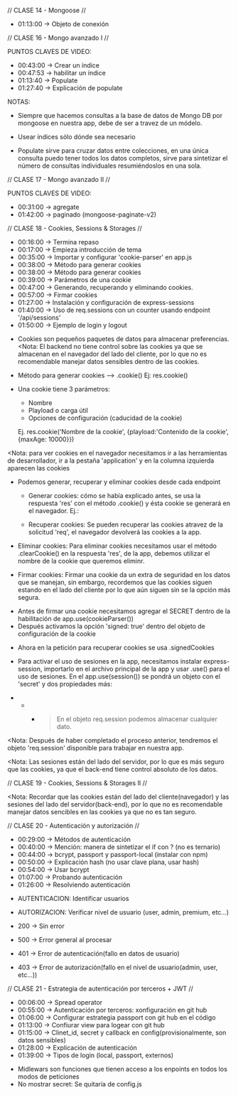 // CLASE 14 - Mongoose //

- 01:13:00 -> Objeto de conexión
  <!-- ---------------------------------------------------------- -->
  <!-- ---------------------------------------------------------- -->

// CLASE 16 - Mongo avanzado I //

PUNTOS CLAVES DE VIDEO:

- 00:43:00 -> Crear un índice
- 00:47:53 -> habilitar un índice
- 01:13:40 -> Populate
- 01:27:40 -> Explicación de populate

NOTAS:

- Siempre que hacemos consultas a la base de datos de Mongo DB por mongoose en nuestra app, debe de ser a travez de un módelo.

- Usear índices sólo dónde sea necesario

- Populate sirve para cruzar datos entre colecciones, en una única consulta puedo tener todos los datos completos, sirve para sintetizar el número de consultas individuales resumiéndoslos en una sola.
  <!-- ---------------------------------------------------------- -->
  <!-- ---------------------------------------------------------- -->

// CLASE 17 - Mongo avanzado II //

PUNTOS CLAVES DE VIDEO:

- 00:31:00 -> agregate
- 01:42:00 -> paginado (mongoose-paginate-v2)
  <!-- ---------------------------------------------------------- -->
  <!-- ---------------------------------------------------------- -->

// CLASE 18 - Cookies, Sessions & Storages //

<!-- PUNTOS CLAVES DE VIDEO:
-->

- 00:16:00 -> Termina repaso
- 00:17:00 -> Empieza introducción de tema
- 00:35:00 -> Importar y configurar 'cookie-parser' en app.js
- 00:38:00 -> Método para generar cookies
- 00:38:00 -> Método para generar cookies
- 00:39:00 -> Parámetros de una cookie
- 00:47:00 -> Generando, recuperando y eliminando cookies.
- 00:57:00 -> Firmar cookies
- 01:27:00 -> Instalación y configuración de express-sessions
- 01:40:00 -> Uso de req.sessions con un counter usando endpoint '/api/sessions'
- 01:50:00 -> Ejemplo de login y logout

<!-- NOTAS:
-->

- Cookies son pequeños paquetes de datos para almacenar preferencias.
  <Nota: El backend no tiene control sobre las cookies ya que se almacenan en el navegador del lado del cliente, por lo que no es recomendable manejar datos sensibles dentro de las cookies.

* Método para generar cookies --> .cookie()
  Ej: res.cookie() <!-- Si la cookie es generada dentro de un método de rutas como GET, podemos usar el método en la respuesta de la petición(res)  -->
* Una cookie tiene 3 parámetros:

  - Nombre
  - Playload o carga útil
  - Opciones de configuración (caducidad de la cookie)

  Ej. res.cookie('Nombre de la cookie', {playload:'Contenido de la cookie', {maxAge: 10000}})<!-- maxAge es el tiempo de vida de la cookie, se mide en milisegundos -->

<Nota: para ver cookies en el navegador necesitamos ir a las herramientas de desarrollador, ir a la pestaña 'application' y en la columna izquierda aparecen las cookies

- Podemos generar, recuperar y eliminar cookies desde cada endpoint

  - Generar cookies: cómo se había explicado antes, se usa la respuesta 'res' con el método .cookie() y ésta cookie se generará en el navegador. Ej.:
      <!-- Ej.:
      router.get("/setCookies", async (req, res)=>
      {res.cookie('mi_cookie_','contenido o playload, {maxAge:10000})}
      -->

  - Recuperar cookies: Se pueden recuperar las cookies atravez de la solicitud 'req', el navegador devolverá las cookies a la app.

      <!-- Ej.:
      router.get("/getCookies", async (req, res)=>{
      res.send(req.cookie)
      }
      -->

- Eliminar cookies: Para eliminar cookies necesitamos usar el método .clearCookie() en la respuesta 'res', de la app, debemos utilizar el nombre de la cookie que queremos eliminr.
    <!-- Ej.:router.get("/getCookies", async (req, res)=>{
      res.send(req.clearCookie('mi_cookie'))
      }
      -->

* Firmar cookies: Firmar una cookie da un extra de seguridad en los datos que se manejan, sin embargo, recordemos que las cookies siguen estando en el lado del cliente por lo que aún siguen sin se la opción más segura.

- Antes de firmar una cookie necesitamos agregar el SECRET dentro de la habilitación de app.use(cookieParser())
     <!-- Ej.:
    app.use(cookieParser(config.SECRET)) 
      -->
- Después activamos la opción 'signed: true' dentro del objeto de configuración de la cookie
<!-- Ej.:
  res.cookie("mi_cookie", "ésta es la primer cookie", { maxAge: 100000, signed: true });
 -->

- Ahora en la petición para recuperar cookies se usa .signedCookies
  <!-- Ej.:
  res.status(200).send({ origin: config.SERVER, playload: req.signedCookies });
   -->

* Para activar el uso de sesiones en la app, necesitamos instalar express-session, importarlo en el archivo principal de la app y usar .use() para el uso de sesiones.
  En el app.use(session()) se pondrá un objeto con el 'secret' y dos propiedades más:

<!-- Ej.:
  app.use(
  session({
    secret: config.SECRET,
    resave: true,
    saveUninitialized: true,
  })
);
 -->

- - - > En el objeto req.session podemos almacenar cualquier dato.
    <!-- Ej.:
      req.session.userName = 'Rei'
      req.session.counter = 1
      req.session.user = {
          email: "clair@gmail.com",
          password: "claire123",
          name: "Claire La Fout",}
     -->

<Nota: Después de haber completado el proceso anterior, tendremos el objeto 'req.session' disponible para trabajar en nuestra app.

<Nota: Las sesiones están del lado del servidor, por lo que es más seguro que las cookies, ya que el back-end tiene control absoluto de los datos.

<!-- ---------------------------------------------------------- -->
<!-- ---------------------------------------------------------- -->

// CLASE 19 - Cookies, Sessions & Storages II //

<!-- PUNTOS CLAVES DE VIDEO:
-->

<!-- NOTAS:
-->

<Nota: Recordar que las cookies están del lado del cliente(navegador) y las sesiones del lado del servidor(back-end), por lo que no es recomendable manejar datos sencibles en las cookies ya que no es tan seguro.

// CLASE 20 - Autenticación y autorización //

<!-- PUNTOS CLAVES DE VIDEO:
-->

- 00:29:00 -> Métodos de autenticación
- 00:40:00 -> Mención: manera de sintetizar el if con ? (no es ternario)
- 00:44:00 -> bcrypt, passport y passport-local (instalar con npm)
- 00:50:00 -> Explicación hash (no usar clave plana, usar hash)
- 00:54:00 -> Usar bcrypt
- 01:07:00 -> Probando autenticación
- 01:26:00 -> Resolviendo autenticación

<!-- NOTAS:
-->

- AUTENTICACION: Identificar usuarios
- AUTORIZACION: Verificar nivel de usuario (user, admin, premium, etc...)

- 200 -> Sin error
- 500 -> Error general al procesar
- 401 -> Error de autenticación(fallo en datos de usuario)
- 403 -> Error de autorización(fallo en el nivel de usuario(admin, user, etc...))

<!-- ---------------------------------------------------------- -->
<!-- ---------------------------------------------------------- -->

// CLASE 21 - Estrategia de autenticación por terceros + JWT //

<!-- PUNTOS CLAVES DE VIDEO:
retraso de 4 minutos
-->

- 00:06:00 -> Spread operator
- 00:55:00 -> Autenticación por terceros: xonfiguración en git hub
- 01:06:00 -> Configurar estrategia passport con git hub en el código
- 01:13:00 -> Confiurar view para logear con git hub
- 01:15:00 -> Clinet_id, secret y callback en config(provisionalmente, son datos sensibles)
- 01:28:00 -> Explicación de autenticación
- 01:39:00 -> Tipos de login (local, passport, externos)

<!-- NOTAS:
-->

- Midlewars son funciones que tienen acceso a los enpoints en todos los modos de peticiones
- No mostrar secret: Se quitaría de config.js

<!-- ---------------------------------------------------------- -->
<!-- ---------------------------------------------------------- -->
